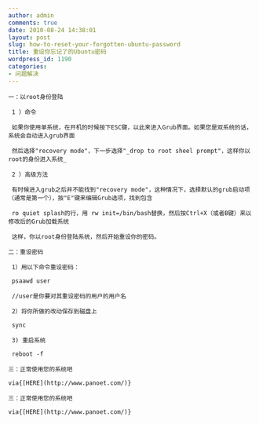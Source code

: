 ```yaml
---
author: admin
comments: true
date: 2010-08-24 14:38:01
layout: post
slug: how-to-reset-your-forgotten-ubuntu-password
title: 重设你忘记了的Ubuntu密码
wordpress_id: 1190
categories:
- 问题解决
---
```


	一：以root身份登陆

	 1 ）命令

	 如果你使用单系统，在开机的时候按下ESC键，以此来进入Grub界面。如果您是双系统的话，系统会自动进入grub界面

	 然后选择"recovery mode"，下一步选择"_drop to root sheel prompt"，这样你以root的身份进入系统_

	 2 ）高级方法

	 有时候进入grub之后并不能找到"recovery mode"，这种情况下，选择默认的grub启动项（通常是第一个），按"E"键来编辑Grub选项，找到包含

	 ro quiet splash的行，用 rw init=/bin/bash替换，然后按Ctrl+X（或者B键）来以修改后的Grub加载系统

	 这样，你以root身份登陆系统，然后开始重设你的密码。

	二：重设密码

	 1）用以下命令重设密码：

	 psaawd user

	 //user是你要对其重设密码的用户的用户名

	 2）将你所做的改动保存到磁盘上

	 sync

	 3) 重启系统

	 reboot -f

	三：正常使用您的系统吧

	via{[HERE](http://www.panoet.com/)}

	三：正常使用您的系统吧

	via{[HERE](http://www.panoet.com/)}

